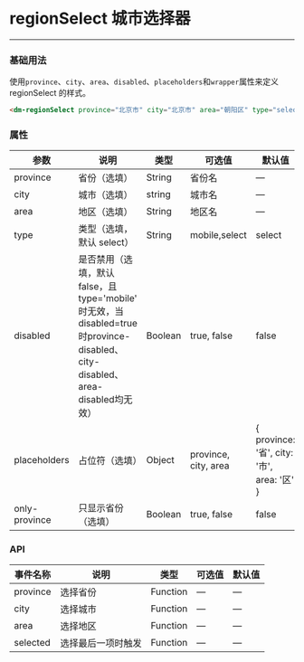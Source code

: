 # regionSelect 城市选择器
----
### 基础用法
使用```province```、```city```、```area```、```disabled```、```placeholders```和```wrapper```属性来定义 regionSelect 的样式。
``` html
<dm-regionSelect province="北京市" city="北京市" area="朝阳区" type="select" @selected="onSelect" @province="selectProvince" @city="selectCity" @area="selectArea"></dm-regionSelect>
```

### 属性
| 参数      | 说明    | 类型      | 可选值       | 默认值   |
|---------- |-------- |---------- |-------------  |-------- |
| province     | 省份（选填）   | String    |     省份名    |     —    |
| city     | 城市（选填）   | string  |    城市名  |    —   |
| area     | 地区（选填）   | String    | 地区名 |     —    |
| type     | 类型（选填，默认 select）   | String    | mobile,select |     select    |
| disabled     | 是否禁用（选填，默认 false，且 type='mobile' 时无效，当disabled=true时province-disabled、city-disabled、area-disabled均无效）   | Boolean    | true, false |     false    |
| placeholders     | 占位符（选填）   | Object    |     province, city, area    |     { province: '省', city: '市', area: '区' }    |
| only-province     | 只显示省份（选填）   | Boolean    |     true, false    |     false    |

### API
| 事件名称              | 说明        | 类型      | 可选值      | 默认值   |
|-------------------|------------|---------- |-------------|-------- | 
| province    | 选择省份    | Function  |      —      |    —    |
| city | 选择城市    | Function  |      —      |    —    |
| area         | 选择地区| Function  |      —      |    —    |
| selected      | 选择最后一项时触发| Function  |      —      |    —    |
